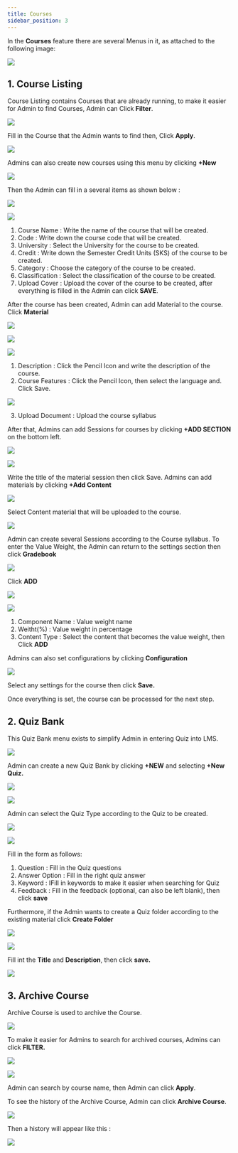```yaml
---
title: Courses
sidebar_position: 3
---
```

In the **Courses** feature there are several Menus in it, as attached to the following image:

![](/img/00-courses.png)

## **1. Course Listing**

Course Listing contains Courses that are already running, to make it easier for Admin to find Courses, Admin can Click **Filter**.

![](/img/1.-filter.png)

Fill in the Course that the Admin wants to find then, Click **Apply**.

![](/img/2.-mata-kuliah_apply.png)

Admins can also create new courses using this menu by clicking **+New**

![](/img/3.-new.png)

Then the Admin can fill in a several items as shown below :

![](/img/4.-general-information.png)

![](/img/5.-point-general-information.png)

1. Course Name	: Write the name of the course that will be created.
2. Code		: Write down the course code that will be created.
3. University 	: Select the University for the course to be created.
4. Credit 		: Write down the Semester Credit Units (SKS) of the course to be created.
5. Category 	: Choose the category of the course to be created.
6. Classification	: Select the classification of the course to be created.
7. Upload Cover	: Upload the cover of the course to be created, after everything is filled in the Admin can click **SAVE**.

After the course has been created, Admin can add Material to the course. Click **Material**

![](/img/6.-materials.png)

![](/img/7.-materials_2.png)

![](/img/8.-material_3.png)

1. Description		: Click the Pencil Icon and write the description of the course.
2. Course Features	: Click the Pencil Icon, then select the language and. Click Save.

![](/img/9.-course-feature.png)

3. Upload Document	: Upload the course syllabus

After that, Admins can add Sessions for courses by clicking **+ADD SECTION** on the bottom left.

![](/img/10.-add-section.png)

![](/img/11.-new-section.png)

Write the title of the material session then click Save. Admins can add materials by clicking **+Add Content**

![](/img/12.-add-content.png)

Select Content material that will be uploaded to the course.

![](/img/13.-content-materi.png)

Admin can create several Sessions according to the Course syllabus. To enter the Value Weight, the Admin can return to the settings section then click **Gradebook**

![](/img/14.-gradebook.png)

Click **ADD**

![](/img/15.-add-gradebook.png)

![](/img/16.-point-gradebook.png)

1. Component Name	: Value weight name
2. Weitht(%)		: Value weight in percentage
3. Content Type		: Select the content that becomes the value weight, then Click **ADD**

Admins can also set configurations by clicking **Configuration**

![](/img/17.-configurations.png)

Select any settings for the course then click **Save.**

Once everything is set, the course can be processed for the next step.

## **2. Quiz Bank**

This Quiz Bank menu exists to simplify Admin in entering Quiz into LMS.

![](/img/18.-quiz-bank.png)

Admin can create a new Quiz Bank by clicking **+NEW** and selecting **+New Quiz.**

![](/img/19.-new-quiz-bank.png)

![](/img/20.-detail-quiz-bank.png)

Admin can select the Quiz Type according to the Quiz to be created.

![](/img/21.-quiz-type.png)

![](/img/22.-detail-quiz-bank.png)

Fill in the form as follows:

1. Question		: Fill in the Quiz questions
2. Answer Option : Fill in the right quiz answer
3. Keyword		: IFill in keywords to make it easier when searching for Quiz
4. Feedback		: Fill in the feedback (optional, can also be left blank), then click **save**

Furthermore, if the Admin wants to create a Quiz folder according to the existing material click **Create Folder**

![](/img/23.-folder-quiz-bank.png)

![](/img/24.-create-folder.png)

Fill int the **Title** and **Description**, then click **save.**

![](/img/25.-title-description.png)

## **3. Archive Course**

Archive Course is used to archive the Course.

![](/img/26.-archice-course.png)

To make it easier for Admins to search for archived courses, Admins can click **FILTER.**

![](/img/27.-filter.png)

![](/img/28.-filter-data.png)

Admin can search by course name, then Admin can click **Apply**.

To see the history of the Archive Course, Admin can click **Archive Course**.

![](/img/29.-archive-history.png)

Then a history will appear like this : 

![](/img/30.-history.png)
